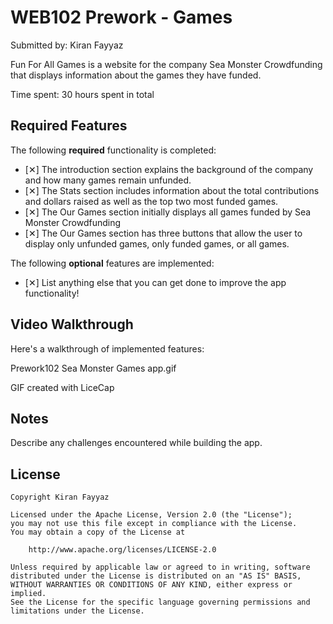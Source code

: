 # WEB102 Prework - Games

Submitted by: Kiran Fayyaz

Fun For All Games is a website for the company Sea Monster Crowdfunding that displays information about the games they have funded.

Time spent: 30 hours spent in total

## Required Features

The following **required** functionality is completed:

* [✕] The introduction section explains the background of the company and how many games remain unfunded.
* [✕] The Stats section includes information about the total contributions and dollars raised as well as the top two most funded games.
* [✕] The Our Games section initially displays all games funded by Sea Monster Crowdfunding
* [✕] The Our Games section has three buttons that allow the user to display only unfunded games, only funded games, or all games.

The following **optional** features are implemented:

* [✕] List anything else that you can get done to improve the app functionality!

## Video Walkthrough

Here's a walkthrough of implemented features:

Prework102 Sea Monster Games app.gif

<!-- Replace this with whatever GIF tool you used! -->
GIF created with LiceCap 
<!-- Recommended tools:
[Kap](https://getkap.co/) for macOS
[ScreenToGif](https://www.screentogif.com/) for Windows
[peek](https://github.com/phw/peek) for Linux. -->

## Notes

Describe any challenges encountered while building the app.

## License

    Copyright Kiran Fayyaz

    Licensed under the Apache License, Version 2.0 (the "License");
    you may not use this file except in compliance with the License.
    You may obtain a copy of the License at

        http://www.apache.org/licenses/LICENSE-2.0

    Unless required by applicable law or agreed to in writing, software
    distributed under the License is distributed on an "AS IS" BASIS,
    WITHOUT WARRANTIES OR CONDITIONS OF ANY KIND, either express or implied.
    See the License for the specific language governing permissions and
    limitations under the License.
